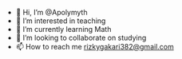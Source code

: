 - 👋 Hi, I’m @Apolymyth
- 👀 I’m interested in teaching
- 🌱 I’m currently learning Math
- 💞️ I’m looking to collaborate on studying 
- 📫 How to reach me rizkygakari382@gmail.com

<!---
Apolymyth/Apolymyth is a ✨ special ✨ repository because its `README.md` (this file) appears on your GitHub profile.
You can click the Preview link to take a look at your changes.
--->
